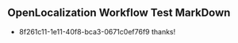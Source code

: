 ## OpenLocalization Workflow Test MarkDown
* 8f261c11-1e11-40f8-bca3-0671c0ef76f9 thanks!

<!--HONumber=Aug16_HO1-->


